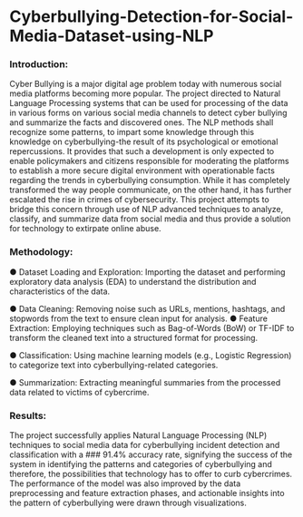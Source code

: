 # Cyberbullying-Detection-for-Social-Media-Dataset-using-NLP

### Introduction:

Cyber Bullying is a major digital age problem today with numerous social media platforms becoming more popular. The project directed to Natural Language Processing systems that can be used for processing of the data in various forms on various social media channels to detect cyber bullying and summarize the facts and discovered ones. The NLP methods shall recognize some patterns, to impart some knowledge through this knowledge on cyberbullying-the result of its psychological or emotional repercussions. It provides that such a development is only expected to enable policymakers and citizens responsible for moderating the platforms to establish a more secure digital environment with operationable facts regarding the trends in cyberbullying consumption. While it has completely transformed the way people communicate, on the other hand, it has further escalated the rise in crimes of cybersecurity. This project attempts to bridge this concern through use of NLP advanced techniques to analyze, classify, and
summarize data from social media and thus provide a solution for technology to extirpate online abuse. 

### Methodology:

● Dataset Loading and Exploration: Importing the dataset and performing exploratory data analysis (EDA) to understand the distribution and characteristics of the data. 

● Data Cleaning: Removing noise such as URLs, mentions, hashtags, and stopwords from the text to ensure clean input for analysis. ● Feature Extraction: Employing techniques such as Bag-of-Words (BoW) or TF-IDF to transform the cleaned text into a structured format for processing.

● Classification: Using machine learning models (e.g., Logistic Regression) to categorize text into cyberbullying-related categories. 

● Summarization: Extracting meaningful summaries from the processed data related to victims of cybercrime.

### Results:

The project successfully applies Natural Language Processing (NLP) techniques to social media data for cyberbullying incident detection and classification with a ### 91.4% accuracy rate, signifying the success of the system in identifying the patterns and categories of cyberbullying and therefore, the possibilities that technology has to offer to curb cybercrimes. The performance of the model was also improved by the data preprocessing and feature extraction phases, and actionable insights into the pattern of cyberbullying were drawn through visualizations.
